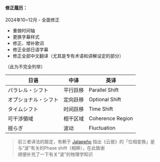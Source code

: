 #### 修正履历：

2024年10~12月 - 全面修正

- 重做时间轴
- 更换字幕样式
- 修正、增补歌词
- 修正全部日语字幕
- 修正全部中文翻译（尤其是专有术语和讲解设定的部分）

（此为不完全列举）

| 日语                 | 中译     | 英译             |
| -------------------- | -------- | ---------------- |
| パラレル・シフト     | 平行跃移 | Parallel Shift   |
| オプショナル・シフト | 定向跃移 | Optional Shift   |
| タイムシフト         | 时间跃移 | Time Shift       |
| 可干渉領域           | 相干区域 | Coherence Region |
| 揺らぎ               | 波动     | Fluctuation      |

> 前三者译法的敲定，有赖于 [Jalapeño](https://bbs.acgrip.com/forum.php?mod=redirect&goto=findpost&ptid=10261&pid=112470) 指出《云彼》的「位相変換」是与“波”有关的Phase shift（相移），在此致谢<br>
> 顺便补充了一下有关“波”的物理学知识<br>
